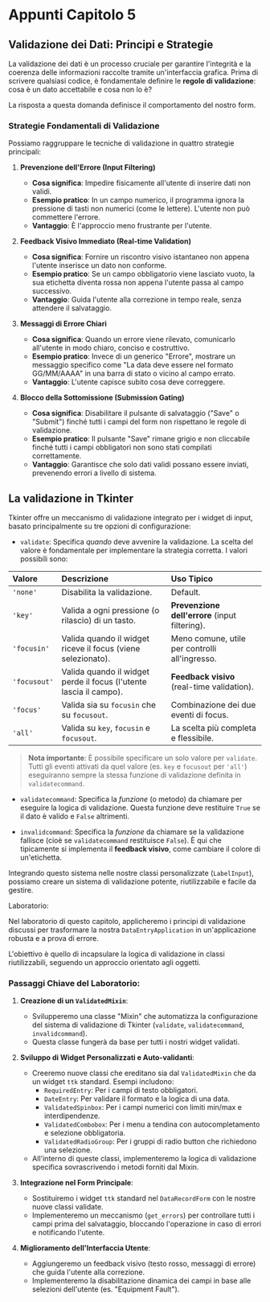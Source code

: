 # Appunti Capitolo 5

## Validazione dei Dati: Principi e Strategie

La validazione dei dati è un processo cruciale per garantire l'integrità e la coerenza delle informazioni raccolte tramite un'interfaccia grafica. Prima di scrivere qualsiasi codice, è fondamentale definire le **regole di validazione**: cosa è un dato accettabile e cosa non lo è?

La risposta a questa domanda definisce il comportamento del nostro form.

### Strategie Fondamentali di Validazione

Possiamo raggruppare le tecniche di validazione in quattro strategie principali:

1.  **Prevenzione dell'Errore (Input Filtering)**
    - **Cosa significa**: Impedire fisicamente all'utente di inserire dati non validi.
    - **Esempio pratico**: In un campo numerico, il programma ignora la pressione di tasti non numerici (come le lettere). L'utente non può commettere l'errore.
    - **Vantaggio**: È l'approccio meno frustrante per l'utente.

2.  **Feedback Visivo Immediato (Real-time Validation)**
    - **Cosa significa**: Fornire un riscontro visivo istantaneo non appena l'utente inserisce un dato non conforme.
    - **Esempio pratico**: Se un campo obbligatorio viene lasciato vuoto, la sua etichetta diventa rossa non appena l'utente passa al campo successivo.
    - **Vantaggio**: Guida l'utente alla correzione in tempo reale, senza attendere il salvataggio.

3.  **Messaggi di Errore Chiari**
    - **Cosa significa**: Quando un errore viene rilevato, comunicarlo all'utente in modo chiaro, conciso e costruttivo.
    - **Esempio pratico**: Invece di un generico "Errore", mostrare un messaggio specifico come "La data deve essere nel formato GG/MM/AAAA" in una barra di stato o vicino al campo errato.
    - **Vantaggio**: L'utente capisce subito cosa deve correggere.

4.  **Blocco della Sottomissione (Submission Gating)**
    - **Cosa significa**: Disabilitare il pulsante di salvataggio ("Save" o "Submit") finché tutti i campi del form non rispettano le regole di validazione.
    - **Esempio pratico**: Il pulsante "Save" rimane grigio e non cliccabile finché tutti i campi obbligatori non sono stati compilati correttamente.
    - **Vantaggio**: Garantisce che solo dati validi possano essere inviati, prevenendo errori a livello di sistema.

## La validazione in Tkinter

Tkinter offre un meccanismo di validazione integrato per i widget di input, basato principalmente su tre opzioni di configurazione:

-   `validate`: Specifica *quando* deve avvenire la validazione. La scelta del valore è fondamentale per implementare la strategia corretta. I valori possibili sono:

| Valore | Descrizione | Uso Tipico |
| :--- | :--- | :--- |
| `'none'` | Disabilita la validazione. | Default. |
| `'key'` | Valida a ogni pressione (o rilascio) di un tasto. | **Prevenzione dell'errore** (input filtering). |
| `'focusin'` | Valida quando il widget riceve il focus (viene selezionato). | Meno comune, utile per controlli all'ingresso. |
| `'focusout'` | Valida quando il widget perde il focus (l'utente lascia il campo). | **Feedback visivo** (real-time validation). |
| `'focus'` | Valida sia su `focusin` che su `focusout`. | Combinazione dei due eventi di focus. |
| `'all'` | Valida su `key`, `focusin` e `focusout`. | La scelta più completa e flessibile. |

> **Nota importante**: È possibile specificare un solo valore per `validate`. Tutti gli eventi attivati da quel valore (es. `key` e `focusout` per `'all'`) eseguiranno sempre la stessa funzione di validazione definita in `validatecommand`.

-   `validatecommand`: Specifica la *funzione* (o metodo) da chiamare per eseguire la logica di validazione. Questa funzione deve restituire `True` se il dato è valido e `False` altrimenti.

-   `invalidcommand`: Specifica la *funzione* da chiamare se la validazione fallisce (cioè se `validatecommand` restituisce `False`). È qui che tipicamente si implementa il **feedback visivo**, come cambiare il colore di un'etichetta.

Integrando questo sistema nelle nostre classi personalizzate (`LabelInput`), possiamo creare un sistema di validazione potente, riutilizzabile e facile da gestire.

Laboratorio:

Nel laboratorio di questo capitolo, applicheremo i principi di validazione discussi per trasformare la nostra `DataEntryApplication` in un'applicazione robusta e a prova di errore.

L'obiettivo è quello di incapsulare la logica di validazione in classi riutilizzabili, seguendo un approccio orientato agli oggetti.

### Passaggi Chiave del Laboratorio:

1.  **Creazione di un `ValidatedMixin`**:
    - Svilupperemo una classe "Mixin" che automatizza la configurazione del sistema di validazione di Tkinter (`validate`, `validatecommand`, `invalidcommand`).
    - Questa classe fungerà da base per tutti i nostri widget validati.

2.  **Sviluppo di Widget Personalizzati e Auto-validanti**:
    - Creeremo nuove classi che ereditano sia dal `ValidatedMixin` che da un widget `ttk` standard. Esempi includono:
        - `RequiredEntry`: Per i campi di testo obbligatori.
        - `DateEntry`: Per validare il formato e la logica di una data.
        - `ValidatedSpinbox`: Per i campi numerici con limiti min/max e interdipendenze.
        - `ValidatedCombobox`: Per i menu a tendina con autocompletamento e selezione obbligatoria.
        - `ValidatedRadioGroup`: Per i gruppi di radio button che richiedono una selezione.
    - All'interno di queste classi, implementeremo la logica di validazione specifica sovrascrivendo i metodi forniti dal Mixin.

3.  **Integrazione nel Form Principale**:
    - Sostituiremo i widget `ttk` standard nel `DataRecordForm` con le nostre nuove classi validate.
    - Implementeremo un meccanismo (`get_errors`) per controllare tutti i campi prima del salvataggio, bloccando l'operazione in caso di errori e notificando l'utente.

4.  **Miglioramento dell'Interfaccia Utente**:
    - Aggiungeremo un feedback visivo (testo rosso, messaggi di errore) che guida l'utente alla correzione.
    - Implementeremo la disabilitazione dinamica dei campi in base alle selezioni dell'utente (es. "Equipment Fault").


